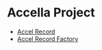 # Accella Project

- [Accel Record](./packages/accel-record/)
- [Accel Record Factory](./packages/accel-record-factory/)
